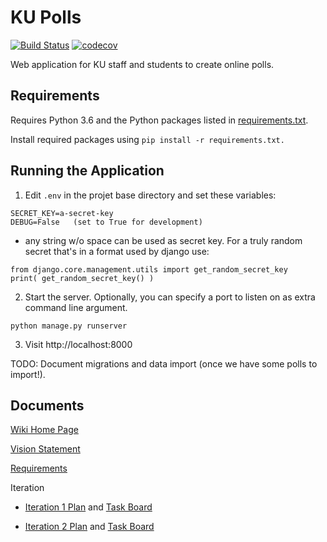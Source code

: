 # KU Polls

[![Build Status](https://travis-ci.com/Bheem6005/ku-polls.svg?branch=master)](https://travis-ci.com/Bheem6005/ku-polls)
[![codecov](https://codecov.io/gh/Bheem6005/ku-polls/branch/master/graph/badge.svg)](https://codecov.io/gh/Bheem6005/ku-polls)

Web application for KU staff and students to create online polls.

## Requirements

Requires Python 3.6 and the Python packages listed in [requirements.txt](requirements.txt).

Install required packages using `pip install -r requirements.txt.`

## Running the Application

1. Edit `.env` in the projet base directory and set these variables:

```
SECRET_KEY=a-secret-key
DEBUG=False   (set to True for development)
```

  - any string w/o space can be used as secret key. For a truly random secret that's in a format used by django use:

```
from django.core.management.utils import get_random_secret_key
print( get_random_secret_key() )
```

2. Start the server. Optionally, you can specify a port to listen on as extra command line argument.

```
python manage.py runserver
```

3. Visit http://localhost:8000

TODO: Document migrations and data import (once we have some polls to import!).

## Documents

[Wiki Home Page](https://github.com/Bheem6005/ku-polls/wiki)

[Vision Statement](https://github.com/Bheem6005/ku-polls/wiki/Vision-Statement)

[Requirements](https://github.com/Bheem6005/ku-polls/wiki/Requirements)

Iteration

- [Iteration 1 Plan](https://github.com/Bheem6005/ku-polls/wiki/Iteration-1-Plan) and [Task Board](https://github.com/Bheem6005/ku-polls/projects/1)

- [Iteration 2 Plan](https://github.com/Bheem6005/ku-polls/wiki/Iteration-2-Plan) and [Task Board](https://github.com/Bheem6005/ku-polls/projects/2)
